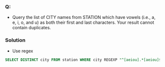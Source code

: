 ### Q:
- Query the list of CITY names from STATION which have vowels (i.e., a, e, i, o, and u) as both their first and last characters. Your result cannot contain duplicates.

### Solution
- Use regex
```sql
SELECT DISTINCT city FROM station WHERE city REGEXP "^[aeiou].*[aeiou]$";
```